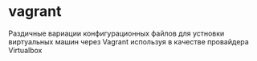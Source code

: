 # vagrant
Раздичные вариации конфигурационных файлов для устновки виртуальных машин через Vagrant используя в качестве провайдера Virtualbox

